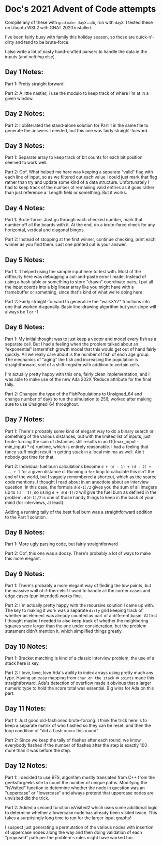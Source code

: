 # Doc's 2021 Advent of Code attempts

Compile any of these with `gnatmake dayX.adb`, run with `dayX`. I tested these on Ubuntu WSL2 with GNAT 2020 installed.

I've been fairly busy with family this holiday season, so
these are quick-n'-dirty and tend to be brute-force. 

I also write a lot of nasty hand-crafted parsers to 
handle the data in the inputs (and _nothing_ else).

## Day 1 Notes:

Part 1: Pretty straight forward.

Part 2: A little nastier, I use the modulo to keep track
of where I'm at in a given window.

## Day 2 Notes:

Part 2: I obliterated the stand-alone solution for Part 1 in the same
file to generate the answers I needed, but this one was fairly
straight-forward.

## Day 3 Notes:

Part 1: Separate array to keep track of bit counts for each bit 
position seemed to work well.

Part 2: Oof. What helped me here was keeping a separate "valid" flag
with each line of input, so as we filtered out each value I could just
mark that flag rather than try and update some kind of a data 
structure. Unfortunately I had to keep track of the number of remaining
valid entries as it goes rather than just reference a 'Length field or
something. But it works.

## Day 4 Notes:

Part 1: Brute-force. Just go through each checked number, mark that 
number off all the boards with it. At the end, do a brute-force check
for any horizontal, vertical and diagonal bingos.

Part 2: Instead of stopping at the first winner, continue checking, 
print each winner as you find them. Last one printed out is your 
answer.

## Day 5 Notes:

Part 1: It helped using the sample input here to test with. Most of
the difficulty here was debugging a cut-and-paste error I made. Instead
of using a hash table or something to store "drawn" coordinate pairs, 
I put all the input coords into a big linear array like you might have
with a framebuffer or something, since that's
kind of what we're doing here.

Part 2: Fairly straight-forward to generalize the "walkXYZ" functions
into one that worked diagonally. Basic line-drawing algorithm but your
slope will always be 1 or -1.

## Day 6 Notes:

Part 1: My initial thought was to just keep a vector and model every fish as
a separate cell. But I had a feeling when the problem talked about an "exponential"
lanternfish growth model that this would get out of hand fairly quickly. All we
really care about is the number of fish of each age group. The mechanics of 
"aging" the fish and increasing the population is straightforward, sort of a
shift-register with addition to certain cells.

I'm actually pretty happy with this one, fairly clean implementation, and I was
able to make use of the new Ada 202X 'Reduce attribute for the final tally.

Part 2: Changed the type of the FishPopulations to Unsigned_64 and change number
of days to run the simulation to 256, worked after making sure to use Unsigned_64
throughout.

## Day 7 Notes:

Part 1: There's probably some kind of elegant way to do a binary search or something
of the various distances, but with the limited list of inputs, just brute-forcing
the sum of distances still results in an O((max_input - min_input) * n) runtime, which
is entirely reasonable. I had a feeling that fancy stuff might result in getting stuck
in a local minima as well. Ain't nobody got time for that.

Part 2: Individual fuel burn calculations become `d + (d - 1) + (d - 2) + ... + 1` for
a given distance d. Running a `for` loop to calculate this isn't the end of the world,
but I vaguely remembered a shortcut, which as the source code mentions, I thought I
read about in an anecdote about an interview question. In this case, the formula
`d(d-1)/2` gives you the sum of all integers up to `(d - 1)`, so using 
`d + d(d-1)/2` will give the fuel burn as defined in the problem.
`d(d-1)/2` is one of those handy things to keep in the back of your mind (for
interviews, at least).

Adding a running tally of the best fuel burn was a straightforward addition to
the Part 1 solution.

## Day 8 Notes:

Part 1: More ugly parsing code, but fairly straightforward

Part 2: Oof, this one was a doozy. There's probably a lot of ways to make this
more elegant.

## Day 9 Notes:

Part 1: There's probably a more elegant way of finding the low points, but the
massive wall of if-then-elsif I used to handle all the corner cases and edge cases
(pun intended) works fine.

Part 2: I'm actually pretty happy with the recursive solution I came up with. The
key to making it work was a separate `dirty` grid keeping track of whether an
element was already counted as part of a different basin. At first I thought
maybe I needed to also keep track of whether the neighboring squares were larger
than the one under consideration, but the problem statement didn't mention it,
which simplified things greatly.

## Day 10 Notes:

Part 1: Bracket matching is kind of a classic interview problem, the use of a
stack here is key.

Part 2: I love, love, love Ada's ability to index arrays using pretty much any
type. Having an easy mapping from `char on the stack` => `points` made this
straightforward. Ada's detection of overflow made it obvious that a larger
numeric type to hold the score total was essential. Big wins for Ada on this
part.

## Day 11 Notes:

Part 1: Just good old-fashioned brute-forcing. I think the trick here is to keep
a separate matrix of who flashed so they can be reset, and then the loop condition
of "did a flash occur this round"

Part 2: Since we keep the tally of flashes after each round, we know everybody
flashed if the number of flashes after the step is exactly 100 more than it was
before the step.

## Day 12 Notes:

Part 1: I decided to use BFS, algorithm mostly translated from C++ from the
geeksforgeeks site to count the number of unique paths. Modifying the "isVisited"
function to determine whether the node in question was an "uppercase" or "lowercase"
and always pretend that uppercase nodes are unvisited did the trick.

Part 2: Added a second function isVisited2 which uses some additional logic to
determine whether a lowercase node has already been visited twice. This takes
a surprisingly long time to run for the larger input graphs!

I suspect just generating a permutation of the various nodes with insertion of
uppercase nodes along the way and then doing validation of each "proposed" path
per the problem's rules might have worked too.
